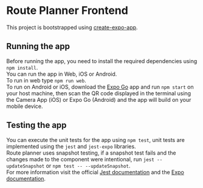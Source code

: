# Route Planner Frontend
This project is bootstrapped using [create-expo-app](https://docs.expo.dev/workflow/glossary-of-terms/#create-expo-app).

## Running the app
Before running the app, you need to install the required dependencies using `npm install`.  
You can run the app in Web, iOS or Android.  
To run in web type `npm run web`.  
To run on Android or iOS, download the [Expo Go](https://expo.dev/client) app and run `npm start` on your host machine, then scan the QR code displayed in the terminal using the Camera App (iOS) or Expo Go (Android) and the app will build on your mobile device.

## Testing the app

You can execute the unit tests for the app using `npm test`, unit tests are implemented using the `jest` and `jest-expo` libraries.  
Route planner uses snapshot testing, if a snapshot test fails and the changes made to the component were intentional, run `jest --updateSnapshot` or `npm test -- --updateSnapshot`.  
For more information visit the official [Jest documentation](https://jestjs.io/docs/getting-started) and the [Expo documentation](https://docs.expo.dev/guides/testing-with-jest/).

